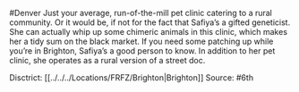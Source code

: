 #Denver 
Just your average, run-of-the-mill pet clinic catering to a rural community. Or it would be, if not for the fact that Safiya’s a gifted geneticist. She can actually whip up some chimeric animals in this clinic, which makes her a tidy sum on the black market. If you need some patching up while you’re in Brighton, Safiya’s a good person to know. In addition to her pet clinic, she operates as a rural version of a street doc.

Disctrict: [[../../../Locations/FRFZ/Brighton|Brighton]]
Source: #6th 